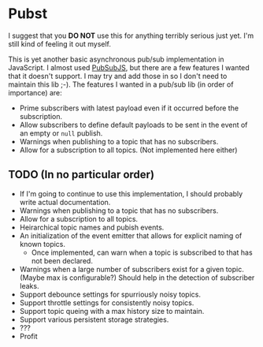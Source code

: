 # Pubst

I suggest that you **DO NOT** use this for anything terribly serious just yet.  I'm still kind of feeling it out myself.

This is yet another basic asynchronous pub/sub implementation in JavaScript.  I almost used [PubSubJS](https://github.com/mroderick/PubSubJS), but there are a few features I wanted that it doesn't support.  I may try and add those in so I don't need to maintain this lib ;-). The features I wanted in a pub/sub lib (in order of importance) are:
  + Prime subscribers with latest payload even if it occurred before the subscription.
  + Allow subscribers to define default payloads to be sent in the event of an empty or `null` publish.
  + Warnings when publishing to a topic that has no subscribers.
  + Allow for a subscription to all topics. (Not implemented here either)

## TODO (In no particular order)
  + If I'm going to continue to use this implementation, I should probably write actual documentation.
  + Warnings when publishing to a topic that has no subscribers.
  + Allow for a subscription to all topics.
  + Heirarchical topic names and pubish events.
  + An initialization of the event emitter that allows for explicit naming of known topics.
    + Once implemented, can warn when a topic is subscribed to that has not been declared.
  + Warnings when a large number of subscribers exist for a given topic. (Maybe max is configurable?) Should help in the detection of subscriber leaks.
  + Support debounce settings for spurriously noisy topics.
  + Support throttle settings for consistently noisy topics.
  + Support topic queing with a max history size to maintain.
  + Support various persistent storage strategies.
  + ???
  + Profit
